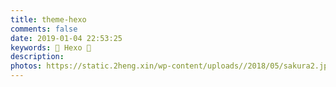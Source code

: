 ```yaml
---
title: theme-hexo
comments: false
date: 2019-01-04 22:53:25
keywords: 🌸 Hexo 🌸
description:
photos: https://static.2heng.xin/wp-content/uploads//2018/05/sakura2.jpeg
---
```

[^_^]:Hexo主题Sakura修改自WordPress主题[Sakura](https://github.com/mashirozx/Sakura/)，感谢原作者[Mashiro](https://2heng.xin/)